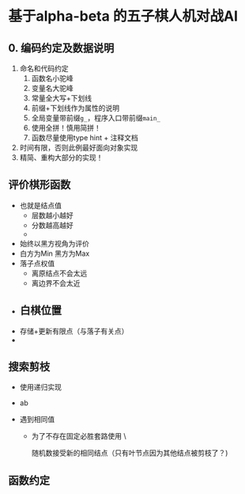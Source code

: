 # 基于alpha-beta 的五子棋人机对战AI

## 0. 编码约定及数据说明
1. 命名和代码约定
   1. 函数名小驼峰
   2. 变量名大驼峰
   3. 常量全大写+下划线
   4. 前缀+下划线作为属性的说明
   5. 全局变量带前缀`g_`，程序入口带前缀`main_`
   6. 使用全拼！慎用简拼！
   7. 函数尽量使用type hint + 注释文档
2. 时间有限，否则此例最好面向对象实现
3. 精简、重构大部分的实现！

## 评价棋形函数

- 也就是结点值
  - 层数越小越好
  - 分数越高越好
  - 
- 始终以黑方视角为评价
- 白方为Min 黑方为Max
- 落子点权值
  - 离原结点不会太远
  - 离边界不会太近
- 白棋位置
  - 
- 存储+更新有限点（与落子有关点）
- 

## 搜索剪枝

- 使用递归实现

- ab

- 遇到相同值

  - 为了不存在固定必胜套路使用 \ 

    随机数接受新的相同结点（只有叶节点因为其他结点被剪枝了？)

## 函数约定